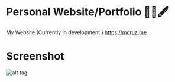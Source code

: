 # Personal Website/Portfolio 📜📓🖋
My Website (Currently in development )  https://mcruz.me

# Screenshot 

![alt tag](https://i.imgur.com/0HV6EdU.png)
